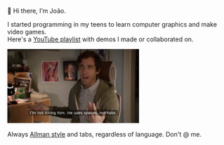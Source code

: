 👋 Hi there, I’m João.

I started programming in my teens to learn computer graphics and make video games.  
Here's a [YouTube playlist](https://www.youtube.com/playlist?list=PLyDdqLYg5_w9uoBY1mceMZiVuBg50b_Tb) with demos I made or collaborated on.

<img src="https://github.com/joao-almgren/joao-almgren/blob/main/tabs4ever.jpg?raw=true" width=300>

Always [Allman style](https://en.wikipedia.org/wiki/Indentation_style#Allman_style) and tabs, regardless of language. Don't @ me.
